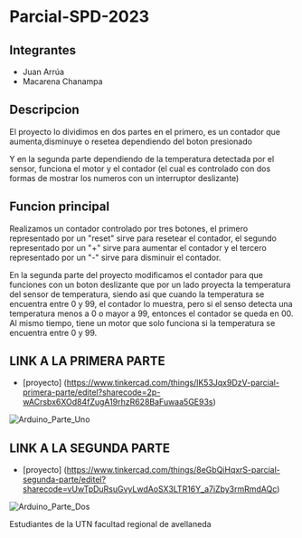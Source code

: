 # Parcial-SPD-2023

## Integrantes
- Juan Arrúa 
- Macarena Chanampa

## Descripcion
El proyecto lo dividimos en dos partes en el primero, es un contador que aumenta,disminuye o resetea dependiendo del boton presionado

Y en la segunda parte dependiendo de la temperatura detectada por el sensor, funciona el motor y el contador (el cual es controlado con dos formas de mostrar los numeros con un interruptor deslizante)

## Funcion principal
Realizamos un contador controlado por tres botones, el primero representado por un "reset" sirve para resetear el contador, el segundo representado por un "+" sirve para aumentar el contador y el tercero representado por un "-" sirve para disminuir el contador.

En la segunda parte del proyecto modificamos el contador para que funciones con un boton deslizante que por un lado proyecta la temperatura del sensor de temperatura, siendo asi que cuando la temperatura se encuentra entre 0 y 99, el contador lo muestra, pero si el senso detecta una temperatura menos a 0 o mayor a 99, entonces el contador se queda en 00.
Al mismo tiempo, tiene un motor que solo funciona si la temperatura se encuentra entre 0 y 99.

## LINK A LA PRIMERA PARTE
 - [proyecto] (https://www.tinkercad.com/things/lK53Jqx9DzV-parcial-primera-parte/editel?sharecode=2p-wACrsbx6XOd84fZugA19rhzR628BaFuwaa5GE93s)

![Arduino_Parte_Uno](https://github.com/macachana/Parcial-SPD-2023/assets/123892029/6a004c37-8899-40cc-8de8-6ecd67b0b501)


## LINK A LA SEGUNDA PARTE
 - [proyecto] (https://www.tinkercad.com/things/8eGbQiHqxrS-parcial-segunda-parte/editel?sharecode=vUwTpDuRsuGvyLwdAoSX3LTR16Y_a7iZby3rmRmdAQc)

![Arduino_Parte_Dos](https://github.com/macachana/Parcial-SPD-2023/assets/123892029/b5120c7f-712c-4b73-9fe2-40a47fcde43d)


Estudiantes de la UTN facultad regional de avellaneda

